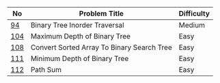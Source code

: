 No | Problem Title | Difficulty
------------ | ------------ | -------------
[94](https://leetcode.com/problems/binary-tree-inorder-traversal/) | Binary Tree Inorder Traversal | Medium
[104](https://leetcode.com/problems/maximum-depth-of-binary-tree/) | Maximum Depth of Binary Tree | Easy
[108](https://leetcode.com/problems/convert-sorted-array-to-binary-search-tree/) | Convert Sorted Array To Binary Search Tree | Easy
[111](https://leetcode.com/problems/minimum-depth-of-binary-tree/) | Minimum Depth of Binary Tree | Easy
[112](https://leetcode.com/problems/path-sum/) | Path Sum | Easy
